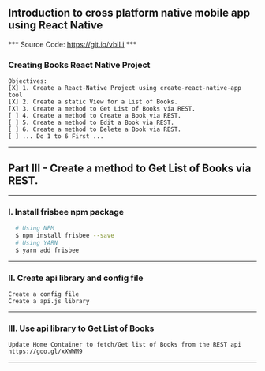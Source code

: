 ## Introduction to cross platform native mobile app using React Native

*** Source Code: https://git.io/vbiLi ***

### Creating Books React Native Project

    Objectives:
    [X] 1. Create a React-Native Project using create-react-native-app tool
    [X] 2. Create a static View for a List of Books.
    [X] 3. Create a method to Get List of Books via REST.
    [ ] 4. Create a method to Create a Book via REST.
    [ ] 5. Create a method to Edit a Book via REST.
    [ ] 6. Create a method to Delete a Book via REST.
    [ ] ... Do 1 to 6 First ...

---

## Part III - Create a method to Get List of Books via REST.
---

### I. Install frisbee npm package
```bash
  # Using NPM
  $ npm install frisbee --save
  # Using YARN
  $ yarn add frisbee
```
---
### II. Create api library and config file

    Create a config file
    Create a api.js library

---
### III. Use api library to Get List of Books

    Update Home Container to fetch/Get list of Books from the REST api
    https://goo.gl/xXWWM9

---
